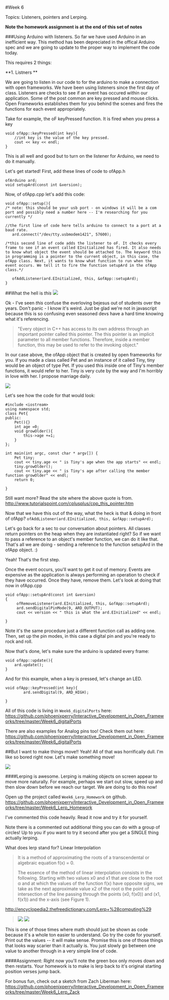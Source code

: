 #Week 6 

Topics: Listeners, pointers and Lerping. 

**Note the homework assignment is at the end of this set of notes**

###Using Arduino with listeners. 
So far we have used Arduino in an inefficient way. This method has been depreciated in the offical Arduino spec and we are going to update to the proper way to implement the code today. 

This requires 2 things: 
	
**1. Listners 
**

We are going to listen in our code to for the arduino to make a connection with open frameworks. We have been using listeners since the first day of class. Listeners are checks to see if an event has occured within our application. Some of the post common are key pressed and mouse clicks. Open Frameworks establishes them for you behind the scenes and fires the functions for each event appropriately. 

Take for example, the oF keyPressed function. It is fired when you press a key
	
	
	void ofApp::keyPressed(int key){
		//int key is the value of the key pressed. 
		cout << key << endl; 
	}


This is all well and good but to turn on the listener for Arduino, we need to do it manually. 

Let's get started! First, add these lines of code to ofApp.h
		
    ofArduino ard;
    void setupArd(const int &version);
    	
    	

Now, of ofApp.cpp let's add this code: 


    void ofApp::setup(){
    /* note: this should be your usb port - on windows it will be a com port and possibly need a number here -- I'm researching for you currently */ 
      
 	//the first line of code here tells arduino to connect to a port at a baud rate. 
       ard.connect("/dev/tty.usbmodem1421", 57600);
            
	/*this second line of code adds the listener to oF. It checks every frame to see if an event called EInitialized has fired. It also needs to know what object the event should be attached to. The keyword this in programming is a pointer to the current object, in this case, the ofApp class. Next, it wants to know what function to run when the event occurs. We tell it to fire the function setupArd in the ofApp class.*/
	
	   ofAddListener(ard.EInitialized, this, &ofApp::setupArd);
	}

##What the hell is *this*
![](images/this.gif)

Ok - I've seen *this* confuse the everloving bejesus out of students over the years. Don't panic - I know it's weird. Just be glad we're not in javascript because this is so confusing even seasoned devs have a hard time knowing what it's referencing. 

> "Every object in C++ has access to its own address through an important pointer called this pointer. The this pointer is an implicit parameter to all member functions. Therefore, inside a member function, this may be used to refer to the invoking object."

In our case above, the ofApp object that is created by open frameworks for you. If you made a class called Pet and an instance of it called Tiny, tiny would be an object of type Pet. If you used this inside one of Tiny's member functions, it would refer to her. Tiny is very cute by the way and I'm horribly in love with her. I propose marriage daily. 

![](images/catLady.jpg)

Let's see how the code for that would look:
 
    #include <iostream>
    using namespace std;
    class Pet{
    public:
        Pet(){}
        int age =0;
        void growOlder(){
            this->age +=1;
        }
    };
    
    int main(int argc, const char * argv[]) {
        Pet tiny;
        cout << tiny.age << " is Tiny's age when the app starts" << endl;
        tiny.growOlder();
        cout << tiny.age << " is Tiny's age after calling the member function growOlder" << endl;
        return 0;
    
    }

Still want more? Read the site where the above quote is from. <http://www.tutorialspoint.com/cplusplus/cpp_this_pointer.htm>


Now that we have this out of the way, what the heck is that & doing in front of ofApp? `ofAddListener(ard.EInitialized, this, &ofApp::setupArd);`

Let's go back for a sec to our conversation about pointers. 
All classes return pointers on the heap when they are instantiated right? So if we want to pass a reference to an object's member function, we can do it like that. That's all we are doing - sending a reference to the function setupArd in the ofApp object. :) 



Yeah! That's the first step. 

Once the event occurs, you'll want to get it out of memory. Events are expensive as the application is always performing an operation to check if they have occurred. Once they have, remove them. Let's look at doing that now in ofApp.cpp 


	void ofApp::setupArd(const int &version)
	{
       	 ofRemoveListener(ard.EInitialized, this, &ofApp::setupArd);
       	 ard.sendDigitalPinMode(9, ARD_OUTPUT);
       	 cout << version << " this is what the ard.EInitialized" << endl;
        
    }

Note it's the same procedure just a different function call as adding one. Then, set up the pin modes, in this case a digital pin and you're ready to rock and roll. 

Now that's done, let's make sure the arduino is updated every frame: 

	void ofApp::update(){
	    ard.update(); 
	}

And for this example, when a key is pressed, let's change an LED. 

	void ofApp::keyPressed(int key){
	        ard.sendDigital(9, ARD_HIGH);
    
	}

All of this code is living in `Week6_digitalPorts` here: 
<https://github.com/phoenixperry/Interactive_Development_in_Open_Frameworks/tree/master/Week6_digitalPorts>


There are also examples for Analog pins too! Check them out here: 
<https://github.com/phoenixperry/Interactive_Development_in_Open_Frameworks/tree/master/Week6_digitalPorts>


##But I want to make things move!! 
Yeah! All of that was horrifically dull. I'm like so bored right now. Let's make something move! 

![](images/bored.gif)

####Lerping is awesome. 
Lerping is making objects on screen appear to move more naturally. For example, perhaps we start out slow, speed up and then slow down before we reach our target. We are doing to do this now! 


Open up the project called `Week6_Lerp_Homework` on github. 
<https://github.com/phoenixperry/Interactive_Development_in_Open_Frameworks/tree/master/Week6_Lerp_Homework>


I've commented this code heavily. Read it now and try it for yourself. 

Note there is a commented out additional thing you can do with a group of circles! Up to you if you want to try it second after you get a SINGLE thing actually lerping. 

What does lerp stand for? Linear Interpolation 


> It is a method of approximating the roots of a transcendental or algebraic equation f(x) = 0.
> 
> The essence of the method of linear interpolation consists in the following. Starting with two values x0 and x1 that are close to the root α and at which the values of the function f(x) have opposite signs, we take as the next approximate value x2 of the root α the point of intersection of the line passing through the points (x0, f(x0)) and (x1, f(x1)) and the x-axis (see Figure 1).

<http://encyclopedia2.thefreedictionary.com/Lerp+%28computing%29>

> ![](images/pleaseDearGodMath.png) 
![](images/run.gif) 

This is one of those times where math should just be shown as code because it's a whole ton easier to understand. Go try the code for yourself. Print out the values -- it will make sense. Promise this is one of those things that looks way scarier than it actually is. You just slowly go between one value to another through in a very simple line of code. 



####Assignment: 
Right now you'll note the green box only moves down and then restarts. 
Your homework is to make is lerp back to it's original starting position verses jump back. 


For bonus fun, check out a sketch from Zach Liberman here:
<https://github.com/phoenixperry/Interactive_Development_in_Open_Frameworks/tree/master/Week6_Lerp_Zack> 

